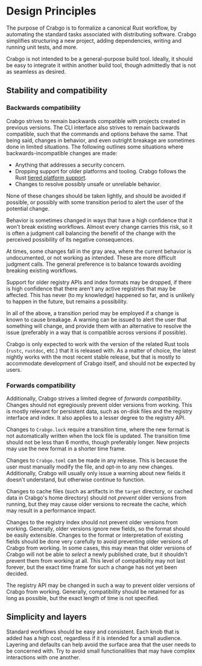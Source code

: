 # Design Principles

The purpose of Crabgo is to formalize a canonical Rust workflow, by automating
the standard tasks associated with distributing software. Crabgo simplifies
structuring a new project, adding dependencies, writing and running unit
tests, and more.

Crabgo is not intended to be a general-purpose build tool. Ideally, it should
be easy to integrate it within another build tool, though admittedly that is
not as seamless as desired.

## Stability and compatibility

### Backwards compatibility

Crabgo strives to remain backwards compatible with projects created in previous
versions. The CLI interface also strives to remain backwards compatible, such
that the commands and options behave the same. That being said, changes in
behavior, and even outright breakage are sometimes done in limited situations.
The following outlines some situations where backwards-incompatible changes are
made:

* Anything that addresses a security concern.
* Dropping support for older platforms and tooling. Crabgo follows the Rust
  [tiered platform support].
* Changes to resolve possibly unsafe or unreliable behavior.

None of these changes should be taken lightly, and should be avoided if
possible, or possibly with some transition period to alert the user of the
potential change.

Behavior is sometimes changed in ways that have a high confidence that it
won't break existing workflows. Almost every change carries this risk, so it
is often a judgment call balancing the benefit of the change with the
perceived possibility of its negative consequences.

At times, some changes fall in the gray area, where the current behavior is
undocumented, or not working as intended. These are more difficult judgment
calls. The general preference is to balance towards avoiding breaking existing
workflows.

Support for older registry APIs and index formats may be dropped, if there is
high confidence that there aren't any active registries that may be affected.
This has never (to my knowledge) happened so far, and is unlikely to happen in
the future, but remains a possibility.

In all of the above, a transition period may be employed if a change is known
to cause breakage. A warning can be issued to alert the user that something
will change, and provide them with an alternative to resolve the issue
(preferably in a way that is compatible across versions if possible).

Crabgo is only expected to work with the version of the related Rust tools
(`rustc`, `rustdoc`, etc.) that it is released with. As a matter of choice,
the latest nightly works with the most recent stable release, but that is
mostly to accommodate development of Crabgo itself, and should not be expected
by users.

### Forwards compatibility

Additionally, Crabgo strives a limited degree of *forwards compatibility*.
Changes should not egregiously prevent older versions from working. This is
mostly relevant for persistent data, such as on-disk files and the registry
interface and index. It also applies to a lesser degree to the registry API.

Changes to `Crabgo.lock` require a transition time, where the new format is not
automatically written when the lock file is updated. The transition time
should not be less than 6 months, though preferably longer. New projects may
use the new format in a shorter time frame.

Changes to `Crabgo.toml` can be made in any release. This is because the user
must manually modify the file, and opt-in to any new changes. Additionally,
Crabgo will usually only issue a warning about new fields it doesn't
understand, but otherwise continue to function.

Changes to cache files (such as artifacts in the `target` directory, or cached
data in Crabgo's home directory) should not *prevent* older versions from
running, but they may cause older versions to recreate the cache, which may
result in a performance impact.

Changes to the registry index should not prevent older versions from working.
Generally, older versions ignore new fields, so the format should be easily
extensible. Changes to the format or interpretation of existing fields should
be done very carefully to avoid preventing older versions of Crabgo from
working. In some cases, this may mean that older versions of Crabgo will not be
able to *select* a newly published crate, but it shouldn't prevent them from
working at all. This level of compatibility may not last forever, but the
exact time frame for such a change has not yet been decided.

The registry API may be changed in such a way to prevent older versions of
Crabgo from working. Generally, compatibility should be retained for as long as
possible, but the exact length of time is not specified.

## Simplicity and layers

Standard workflows should be easy and consistent. Each knob that is added has
a high cost, regardless if it is intended for a small audience. Layering and
defaults can help avoid the surface area that the user needs to be concerned
with. Try to avoid small functionalities that may have complex interactions
with one another.

[tiered platform support]: https://doc.rust-lang.org/nightly/rustc/platform-support.html
